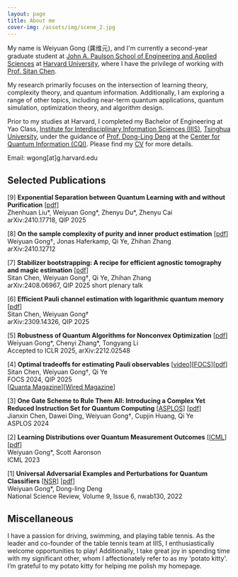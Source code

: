 ```yaml
---
layout: page
title: About me
cover-img: /assets/img/scene_2.jpg
---
```


My name is Weiyuan Gong (龚维元), and I'm currently a second-year graduate student at [John A. Paulson School of Engineering and Applied Sciences](https://seas.harvard.edu/) at [Harvard University](https://www.harvard.edu/), where I have the privilege of working with [Prof. Sitan Chen](https://sitanchen.com/). 

My research primarily focuses on the intersection of learning theory, complexity theory, and quantum information. Additionally, I am exploring a range of other topics, including near-term quantum applications, quantum simulation, optimization theory, and algorithm design.

Prior to my studies at Harvard, I completed my Bachelor of Engineering at Yao Class, [Institute for Interdisciplinary Information Sciences (IIIS)](https://iiis.tsinghua.edu.cn/en/), [Tsinghua University](https://www.tsinghua.edu.cn/en/), under the guidance of [Prof. Dong-Ling Deng](https://iiis.tsinghua.edu.cn/en/dengdl/) at the [Center for Quantum Information (CQI)](https://cqi.tsinghua.edu.cn/en/). Please find my [CV](assets/files/CV_WG_4_24.pdf) for more details.

Email: wgong[at]g.harvard.edu

## Selected Publications

[9] **Exponential Separation between Quantum Learning with and without Purification** [[pdf](https://arxiv.org/abs/2410.17718)]\
  Zhenhuan Liu\*, Weiyuan Gong\*, Zhenyu Du\*, Zhenyu Cai\
  arXiv:2410.17718, QIP 2025

[8] **On the sample complexity of purity and inner product estimation** [[pdf](https://arxiv.org/abs/2410.12712)]\
  Weiyuan Gong†, Jonas Haferkamp, Qi Ye, Zhihan Zhang\
  arXiv:2410.12712

[7] **Stabilizer bootstrapping: A recipe for efficient agnostic tomography and magic estimation** [[pdf](https://arxiv.org/abs/2408.06967)]\
  Sitan Chen, Weiyuan Gong†, Qi Ye, Zhihan Zhang\
  arXiv:2408.06967, QIP 2025 short plenary talk
  
[6] **Efficient Pauli channel estimation with logarithmic quantum memory** [[pdf](https://arxiv.org/abs/2309.14326)]\
  Sitan Chen, Weiyuan Gong†\
  arXiv:2309.14326, QIP 2025

[5] **Robustness of Quantum Algorithms for Nonconvex Optimization** [[pdf](https://arxiv.org/abs/2212.02548)]\
  Weiyuan Gong\*, Chenyi Zhang\*, Tongyang Li\
  Accepted to ICLR 2025, arXiv:2212.02548

[4] **Optimal tradeoffs for estimating Pauli observables** [[video](https://www.youtube.com/watch?v=hgrToofYOtA)][[FOCS](https://ieeexplore.ieee.org/document/10756089)][[pdf](https://arxiv.org/abs/2404.19105)]\
  Sitan Chen, Weiyuan Gong†, Qi Ye\
  FOCS 2024, QIP 2025\
  [[Quanta Magazine](https://www.quantamagazine.org/quantum-memory-proves-exponentially-powerful-20241016/)][[Wired Magazine](https://www.wired.com/story/quantum-memory-proves-exponentially-powerful/)]

[3] **One Gate Scheme to Rule Them All: Introducing a Complex Yet Reduced Instruction Set for Quantum Computing** [[ASPLOS](https://dl.acm.org/doi/10.1145/3620665.3640386)] [[pdf](https://arxiv.org/abs/2312.05652)]\
  Jianxin Chen, Dawei Ding, Weiyuan Gong†, Cupjin Huang, Qi Ye\
  ASPLOS 2024

[2] **Learning Distributions over Quantum Measurement Outcomes** [[ICML](https://proceedings.mlr.press/v202/gong23a.html)] [[pdf](https://arxiv.org/abs/2209.03007)]\
  Weiyuan Gong\*, Scott Aaronson\
  ICML 2023

[1] **Universal Adversarial Examples and Perturbations for Quantum Classifiers** [[NSR](https://academic.oup.com/nsr/article/9/6/nwab130/6325546)] [[pdf](https://arxiv.org/abs/2102.07788)]\
  Weiyuan Gong\*, Dong-ling Deng\
  National Science Review, Volume 9, Issue 6, nwab130, 2022

## Miscellaneous

I have a passion for driving, swimming, and playing table tennis. As the leader and co-founder of the table tennis team at IIIS, I enthusiastically welcome opportunities to play! Additionally, I take great joy in spending time with my significant other, whom I affectionately refer to as my 'potato kitty'. I’m grateful to my potato kitty for helping me polish my homepage.
